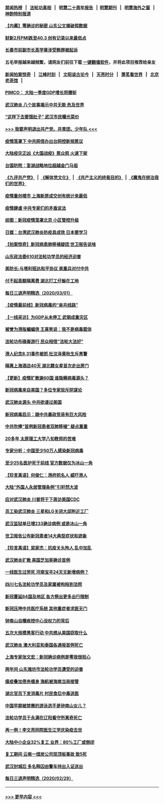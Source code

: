 #### [禁闻热榜](热点新闻.md?=0)  &nbsp;&nbsp;|&nbsp;&nbsp; [法轮功真相](https://github.com/gfw-breaker/truth/blob/master/README.md?=0) &nbsp;&nbsp;|&nbsp;&nbsp; [明慧二十周年报告](https://github.com/gfw-breaker/mh-reports/blob/master/README.md?=0) &nbsp;&nbsp;|&nbsp;&nbsp;[明慧期刊](https://github.com/gfw-breaker/mh-qikan) &nbsp;&nbsp;|&nbsp;&nbsp; [明慧海外之窗](https://github.com/gfw-breaker/mh-news/blob/master/README.md?=0) &nbsp;&nbsp;|&nbsp;&nbsp; [神韵特别报道](https://github.com/gfw-breaker/mh-news/blob/master/shenyun.md?=0)
#### [【内幕】零确诊的秘密 山东公文揭破假数据](../pages/nsc413/n11903914.md?t=03022102) 
#### [财新2月PMI跌至40.3 创有记录以来最低点](../pages/nsc413/n11909490.md?t=03022102) 
#### [长春市前副市长高学章涉受贿罪被起诉](../pages/nsc413/n11909042.md?t=03022102) 
#### 五毛举报越来越频繁，请网友们前往下载 [一键翻墙软件](https://github.com/gfw-breaker/ssr-accounts)，并将此项目推荐给亲友
#### [新闻拍案惊奇](https://github.com/gfw-breaker/banned-news/blob/master/pages/link4.md) &nbsp;&nbsp;|&nbsp;&nbsp; [江峰时刻](https://github.com/gfw-breaker/banned-news/blob/master/pages/link4.md) &nbsp;&nbsp;|&nbsp;&nbsp; [文昭谈古论今](https://github.com/gfw-breaker/banned-news/blob/master/pages/link4.md) &nbsp;&nbsp;|&nbsp;&nbsp; [天亮时分](https://github.com/gfw-breaker/banned-news/blob/master/pages/link4.md) &nbsp;&nbsp;|&nbsp;&nbsp; [萧茗看世界](https://github.com/gfw-breaker/banned-news/blob/master/pages/link4.md) &nbsp;&nbsp;|&nbsp;&nbsp; [北京老茶馆](https://github.com/gfw-breaker/banned-news/blob/master/pages/link4.md) &nbsp;&nbsp;|&nbsp;&nbsp; 
#### [PIMCO： 大陆一季度GDP增长将腰斩](../pages/nsc413/n11908780.md?t=03022102) 
#### [武汉肺炎 八个故事揭示中共无能 危及世界](../pages/nsc413/n11888055.md?t=03022102) 
#### [“这样下去要饿肚子” 武汉市民曝光菜价](../pages/nsc413/n11908526.md?t=03022102) 
#### [>>> 我要声明退出共产党、共青团、少年队 <<<](https://github.com/begood0513/goodnews/blob/master/quit/letter.md) 
#### [疫情笼罩下 中共网信办出台网控新规惹议](../pages/nsc413/n11908545.md?t=03022102) 
#### [大陆疫灾正凶《大国战疫》惹众怒 火速下架](../pages/nsc413/n11908714.md?t=03022102) 
#### [台国防院：澎湖战略地位超越金门马祖](../pages/nsc413/n11908715.md?t=03022102) 
#### [《九评共产党》](https://github.com/begood0513/9ping.md/blob/master/README.md) &nbsp;|&nbsp; [《解体党文化》](../../../../jtdwh.md/blob/master/README.md)  &nbsp;|&nbsp; [《共产主义的终极目的》](../../../../gczydzjmd.md/blob/master/README.md) &nbsp;|&nbsp; [《魔鬼在统治我们的世界》](../../../../mgztzwmdsj.md/blob/master/README.md) 
#### [疫情重创楼市 上海新房成交创有统计来最低](../pages/nsc413/n11907827.md?t=03022102) 
#### [疫情肆虐 中共专家们的矛盾说法](../pages/nsc413/n11901914.md?t=03022102) 
#### [组图：新冠疫情笼罩北京 小区管控升级](../pages/nsc413/n11905532.md?t=03022102) 
#### [日媒：台湾武汉肺炎防疫具成效 日本要学习](../pages/nsc413/n11908930.md?t=03022102) 
#### [【拍案惊奇】新冠病患肺移植疑团 世卫报告说啥](../pages/nsc413/n11907972.md?t=03022102) 
#### [山东政法委610对法轮功学员的经济迫害](../pages/nsc413/n11907366.md?t=03022102) 
#### [美防长:与塔利班达和平协议 美重兵对付中共](../pages/nsc413/n11908366.md?t=03022102) 
#### [付不起高额隔离费 湖北打工仔躲在工地](../pages/nsc413/n11907139.md?t=03022102) 
#### [每日三退声明精选（2020/03/01）](../pages/nsc413/n11908451.md?t=03022102) 
#### [【疫情最前线】新冠病毒的“亲共线路”](../pages/nsc413/n11907734.md?t=03022102) 
#### [【一线采访】为GDP从未停工 武钢成重灾区](../pages/nsc413/n11907787.md?t=03022102) 
#### [被誉为港版蝙蝠侠 王喜笑说：我不是病毒载体](../pages/nsc413/n11907724.md?t=03022102) 
#### [法轮功布碌崙游行 民众相信“法轮大法好”](../pages/nsc413/n11907645.md?t=03022102) 
#### [港人纪念8.31事件被抓 杜汶泽黄秋生斥黑警](../pages/nsc413/n11907574.md?t=03022102) 
#### [隔离上海酒店40天 湖北籍女星首次走出房门](../pages/nsc413/n11907453.md?t=03022102) 
#### [【更新】疫情扩散逾60国 谁隐瞒病毒源头？](../pages/nsc413/n11890652.md?t=03022102) 
#### [新冠病毒来自美国？多位专家驳斥阴谋论](../pages/nsc413/n11907805.md?t=03022102) 
#### [武汉肺炎源头 中共欲诿过美国](../pages/nsc413/n11907665.md?t=03022102) 
#### [新冠病毒启示：跟中共暴政贸易有巨大风险](../pages/nsc413/n11907718.md?t=03022102) 
#### [中共吹捧“首例新冠患者双肺移植” 疑点重重](../pages/nsc413/n11907615.md?t=03022102) 
#### [20多年 太原理工大学八旬教师的苦难](../pages/nsc413/n11907003.md?t=03022102) 
#### [专家分析：中国至少50万人感染新冠病毒](../pages/nsc413/n11907619.md?t=03022102) 
#### [至少25名医护死于前线 官方数据仅为冰山一角](../pages/nsc413/n11907479.md?t=03022102) 
#### [【珍言真语】何俊仁：港府抓名人 威吓港人](../pages/nsc413/n11907561.md?t=03022102) 
#### [大陆“外国人永居管理条例”引轩然大波](../pages/nsc413/n11907540.md?t=03022102) 
#### [应对武汉肺炎 川普将于下周访美国CDC](../pages/nsc413/n11907493.md?t=03022102) 
#### [员工染武汉肺炎 三星和LG关闭大邱附近工厂](../pages/nsc413/n11907471.md?t=03022102) 
#### [武汉监狱单日增233确诊病例 或是冰山一角](../pages/nsc413/n11907360.md?t=03022102) 
#### [世卫报告公布新冠患者14大典型症状和迹象](../pages/nsc413/n11907472.md?t=03022102) 
#### [【珍言真语】梁家杰：抗疫关头拘人 乱中加乱](../pages/nsc413/n11907444.md?t=03022102) 
#### [武汉肺炎扩散 美国芝加哥确诊首例](../pages/nsc413/n11907347.md?t=03022102) 
#### [一线医生过劳死 河南宝丰24天无新增病例？](../pages/nsc413/n11907430.md?t=03022102) 
#### [四川七名法轮功学员及家属被构陷到法院](../pages/nsc413/n11907214.md?t=03022102) 
#### [新冠蔓延64国及地区 各方祭出更多出行限制](../pages/nsc413/n11907227.md?t=03022102) 
#### [新冠压垮中共医疗系统 其他重症者求医无门](../pages/nsc413/n11905283.md?t=03022102) 
#### [钟南山自曝疾控中心没权力的背后](../pages/nsc413/n11903401.md?t=03022102) 
#### [五次大规模黑客行动 中共想从美国窃取什么](../pages/nsc413/n11899124.md?t=03022102) 
#### [武汉肺炎 澳大利亚和泰国各通报首例死亡](../pages/nsc413/n11906995.md?t=03022102) 
#### [上海专家张文宏：新冠确诊病例是零我很担心](../pages/nsc413/n11906935.md?t=03022102) 
#### [两年间 山东潍坊市法轮功学员遭受的迫害](../pages/nsc413/n11902878.md?t=03022102) 
#### [瘟疫叠加债务缠身 海航被海南当局接管](../pages/nsc413/n11906466.md?t=03022102) 
#### [湖北官员下发消毒片 村民食后中毒送医](../pages/nsc413/n11906520.md?t=03022102) 
#### [中国早期被禁赛的游泳选手是钟南山女儿？](../pages/nsc413/n11906532.md?t=03022102) 
#### [法轮功学员于永满在辽阳看守所离奇死亡](../pages/nsc413/n11906047.md?t=03022102) 
#### [再一例！李文亮同院医生江学庆染疫去世](../pages/nsc413/n11906396.md?t=03022102) 
#### [大陆中小企业32%复工 业界：80%工厂或倒闭](../pages/nsc413/n11906257.md?t=03022102) 
#### [复工期间 云南一煤炭公司现顶板事故 致5死](../pages/nsc413/n11903190.md?t=03022102) 
#### [武汉封城后 多名释囚由警车持出入证送出](../pages/nsc413/n11906273.md?t=03022102) 
#### [每日三退声明精选（2020/02/29）](../pages/nsc413/n11906228.md?t=03022102) 

----
#### [ >>> 更早内容 <<< ](../indexes/nsc413-earlier.md)
